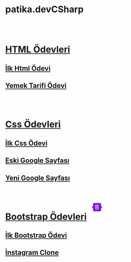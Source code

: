 # patika.devCSharp

# [HTML Ödevleri](https://github.com/KeremAyseli/patika/tree/main/HtmlODev) ![enter image description here](./ReadmeResimler/html.gif)
## [İlk Html Ödevi](https://keremayseli.github.io/patika/HtmlODev/Index.html)
## [Yemek Tarifi Ödevi](https://keremayseli.github.io/patika/HtmlODev/Yemektarifi.html)
# [Css Ödevleri](https://github.com/KeremAyseli/patika/tree/main/HtmlODev) ![enter image description here](./ReadmeResimler/css.gif)
## [İlk Css Ödevi](https://keremayseli.github.io/patika/CssOdev/index.html)
## [Eski Google Sayfası](https://keremayseli.github.io/patika/CssOdev/googleOdevi/index.html)
## [Yeni Google Sayfası](https://keremayseli.github.io/patika/CssOdev/GoogleOdeviYeni/index.html)
# [Bootstrap Ödevleri](https://github.com/KeremAyseli/patika/tree/main/Bootstrap) ![enter image description here](./ReadmeResimler/bootstrap.gif)
## [İlk Bootstrap Ödevi](https://keremayseli.github.io/patika/BootStrap/index.html)
## [İnstagram Clone](https://keremayseli.github.io/patika/BootStrap/InstagramClone/index.html)








